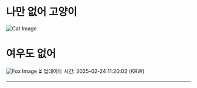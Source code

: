 
# 나만 없어 고양이

![Cat Image](https://cdn2.thecatapi.com/images/c3k.jpg)

# 여우도 없어
![Fox Image](https://randomfox.ca/images/19.jpg)
⏳ 업데이트 시간: 2025-02-24 11:20:02 (KRW)

---
